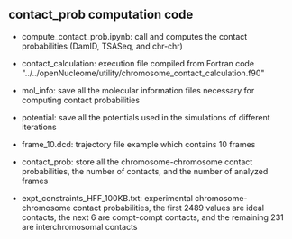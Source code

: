 ## contact_prob computation code

- compute_contact_prob.ipynb: call and computes the contact probabilities (DamID, TSASeq, and chr-chr)

- contact_calculation: execution file compiled from Fortran code "../../openNucleome/utility/chromosome_contact_calculation.f90"

- mol_info: save all the molecular information files necessary for computing contact probabilities

- potential: save all the potentials used in the simulations of different iterations

- frame_10.dcd: trajectory file example which contains 10 frames

- contact_prob: store all the chromosome-chromosome contact probabilities, the number of contacts, and the number of analyzed frames

- expt_constraints_HFF_100KB.txt: experimental chromosome-chromosome contact probabilities, the first 2489 values are ideal contacts, the next 6 are compt-compt contacts, and the remaining 231 are interchromosomal contacts
